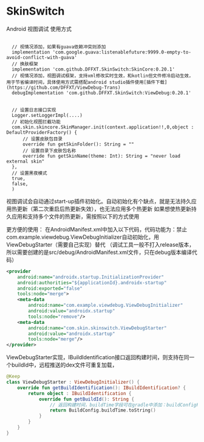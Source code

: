 # SkinSwitch
Android 视图调试
使用方式
<pre><code>
  // 视情况添加，如果有guava依赖冲突则添加
  implementation 'com.google.guava:listenablefuture:9999.0-empty-to-avoid-conflict-with-guava'
  // 换肤框架
  implementation 'com.github.DFFXT.SkinSwitch:SkinCore:0.20.1'
  // 视情况添加，视图调试框架，支持xml修改实时生效，和kotlin但文件修冷启动生效，用于节省编译时间，具体使用方式需搭配android studio插件使用[插件下载](https://github.com/DFFXT/ViewDebug-Trans)
  debugImplementation 'com.github.DFFXT.SkinSwitch:ViewDebug:0.20.1'
</code></pre>


<pre><code>
  // 设置日志接口实现
  Logger.setLoggerImpl(....)
  // 初始化视图拦截功能
  com.skin.skincore.SkinManager.init(context.application!!,0,object : DefaultProviderFactory() {
      // 设置皮肤包目录
      override fun getSkinFolder(): String = ""
      // 设置目录下皮肤包名称
      override fun getSkinName(theme: Int): String = "never load external skin"
  },
  // 设置黑夜模式
  true,
  false,
  )
</code></pre>




视图调试会自动通过start-up插件初始化。自动初始化有个缺点，就是无法持久应用热更新（第二次重启后热更新失效），也无法应用多个热更新
如果想使热更新持久应用和支持多个文件的热更新，需按照以下的方式使用

更方便的使用：
在AndroidManifest.xml中加入以下代码，代码功能为：禁止com.example.viewdebug.ViewDebugInitializer自动初始化，用ViewDebugStarter（需要自己实现）替代
（调试工具一般不打入release版本，所以需要创建的是src/debug/AndroidManifest.xml文件，只在debug版本编译代码）
```xml
<provider
    android:name="androidx.startup.InitializationProvider"
    android:authorities="${applicationId}.androidx-startup"
    android:exported="false"
    tools:node="merge">
    <meta-data
        android:name="com.example.viewdebug.ViewDebugInitializer"
        android:value="androidx.startup"
        tools:node="remove"/>
    <meta-data
        android:name="com.skin.skinswitch.ViewDebugStarter"
        android:value="androidx.startup"
        tools:node="merge"/>
</provider>
```
ViewDebugStarter实现，IBuildIdentification接口返回构建时间，则支持在同一个buildId中，远程推送的dex文件可重复加载，
```kotlin
@Keep
class ViewDebugStarter : ViewDebugInitializer() {
    override fun getBuildIdentification(): IBuildIdentification? {
        return object : IBuildIdentification {
            override fun getBuildId(): String {
                // 返回构建时间，buildTime字段可在gradle中添加：buildConfigField("long", "buildTime", "${System.currentTimeMillis()}")
                return BuildConfig.buildTime.toString()
            }
        }
    }
}
```



